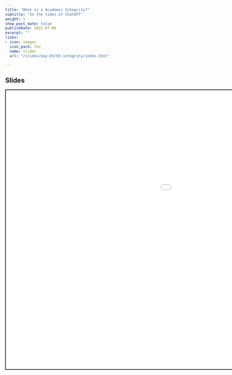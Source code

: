 ```yaml
---
title: "What is a Academic Integrity?"
subtitle: "In the times of ChatGPT"
weight: 1
show_post_date: false
publishDate: 2021-07-06
excerpt: ""
links:
- icon: images
  icon_pack: fas
  name: slides
  url: "/slides/day-03/03-integrity/index.html"

---
```


<script src="{{< blogdown/postref >}}index_files/clipboard/clipboard.min.js"></script>
<link href="{{< blogdown/postref >}}index_files/xaringanExtra-clipboard/xaringanExtra-clipboard.css" rel="stylesheet" />
<script src="{{< blogdown/postref >}}index_files/xaringanExtra-clipboard/xaringanExtra-clipboard.js"></script>
<script>window.xaringanExtraClipboard(null, {"button":"Copy Code","success":"Copied!","error":"Press Ctrl+C to Copy"})</script>
<script src="{{< blogdown/postref >}}index_files/fitvids/fitvids.min.js"></script>

## Slides

<div class="shareagain" style="min-width:300px;margin:1em auto;" data-exeternal="1">
<iframe src="/slides/day-03/03-integrity/index.html" width="1600" height="900" style="border:2px solid currentColor;" loading="lazy" allowfullscreen></iframe>
<script>fitvids('.shareagain', {players: 'iframe'});</script>
</div>

